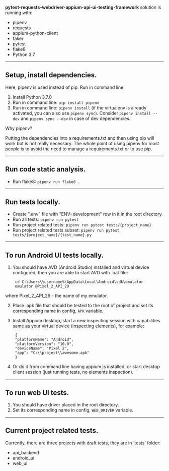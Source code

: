 **pytest-requests-webdriver-appium-api-ui-testing-framework**
solution is running with:
- pipenv
- requests
- appium-python-client
- faker
- pytest
- flake8
- Python 3.7

---

## Setup, install dependencies.

Here, pipenv is used instead of pip. Run in command line:

1. Install Python 3.7.0
2. Run in command line: `pip install pipenv`
3. Run in command line: `pipenv install` (if the virtualenv is already activated, you can also use `pipenv sync`). Consider `pipenv install --dev` and `pipenv sync --dev` in case of dev dependencies.

Why pipenv?

Putting the dependencies into a requirements.txt and then using pip will work but is not really necessary. The whole point of using pipenv for most people is to avoid the need to manage a requirements.txt or to use pip.

---

## Run code static analysis.

- Run flake8: `pipenv run flake8 .`

---

## Run tests locally.

- Create ".env" file with "ENV=development" row in it in the root directory.
- Run all tests: `pipenv run pytest`
- Run project related tests: `pipenv run pytest tests/{project_name}`
- Run project related tests subset: `pipenv run pytest tests/{project_name}/{test_name}.py`

---

## To run Android UI tests locally.

1. You should have AVD (Android Studio) installed and virtual device configured, then you are able to start AVD with .bat file:

        cd C:\Users\%username%\AppData\Local\Android\sdk\emulator
        emulator @Pixel_2_API_29

where Pixel_2_API_29 - the name of my emulator.

2. Plase .apk file that should be tested to the root of project and set its corresponding name in config, `APK` variable.

3. Install Appium desktop, start a new inspecting session with capabilities same as your virtual device (inspecting elements), for example:

        {
        "platformName": "Android",
        "platformVersion": "10.0",
        "deviceName": "Pixel 2",
        "app": "C:\\project\\awesome.apk"
        }

4. Or do it from command line having appium.js installed, or start desktop client session (just running tests, no elements inspection).

---

## To run web UI tests.

1. You should have driver placed in the root directory.
2. Set its corresponding name in config, `WEB_DRIVER` variable.

---

## Current project related tests.

Currently, there are three projects with draft tests, they are in 'tests' folder:

- api_backend
- android_ui
- web_ui
